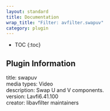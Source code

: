 ```yaml
---
layout: standard
title: Documentation
wrap_title: "Filter: avfilter.swapuv"
category: plugin
---
```

* TOC
{:toc}

## Plugin Information

title: swapuv  
media types:
Video  
description: Swap U and V components.  
version: Lavfi6.41.100  
creator: libavfilter maintainers  
